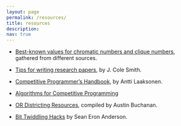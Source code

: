 ```yaml
---
layout: page
permalink: /resources/
title: resources
description: 
nav: true
---
```


* [Best-known values for chromatic numbers and clique numbers](/assets/bkvcolor.pdf), gathered from different sources.

* [Tips for writing research papers](https://jcsmith.people.clemson.edu/tips/Tips_Home.html), by J. Cole Smith.

* [Competitive Programmer’s Handbook](https://github.com/pllk/cphb), by Antti Laaksonen.

* [Algorithms for Competitive Programming](https://cp-algorithms.com/index.html)

* [OR Districting Resources](https://austinlbuchanan.github.io/OR-redistricting-resources/), compiled by Austin Buchanan.

* [Bit Twiddling Hacks](http://graphics.stanford.edu/~seander/bithacks.html) by Sean Eron Anderson.